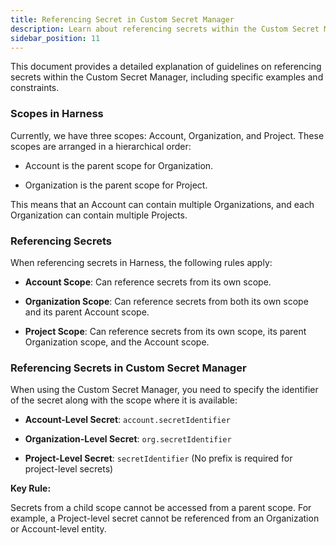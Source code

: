 ```yaml
---
title: Referencing Secret in Custom Secret Manager
description: Learn about referencing secrets within the Custom Secret Manager
sidebar_position: 11
---
```


This document provides a detailed explanation of guidelines on referencing secrets within the Custom Secret Manager, including specific examples and constraints.

### Scopes in Harness

Currently, we have three scopes: Account, Organization, and Project. These scopes are arranged in a hierarchical order:

- Account is the parent scope for Organization.

- Organization is the parent scope for Project.

This means that an Account can contain multiple Organizations, and each Organization can contain multiple Projects.

### Referencing Secrets

When referencing secrets in Harness, the following rules apply:

- **Account Scope**: Can reference secrets from its own scope.

- **Organization Scope**: Can reference secrets from both its own scope and its parent Account scope.

- **Project Scope**: Can reference secrets from its own scope, its parent Organization scope, and the Account scope.

### Referencing Secrets in Custom Secret Manager

When using the Custom Secret Manager, you need to specify the identifier of the secret along with the scope where it is available:

- **Account-Level Secret**: `account.secretIdentifier`

- **Organization-Level Secret**: `org.secretIdentifier`

- **Project-Level Secret**: `secretIdentifier` (No prefix is required for project-level secrets)

**Key Rule:**

Secrets from a child scope cannot be accessed from a parent scope. For example, a Project-level secret cannot be referenced from an Organization or Account-level entity.
